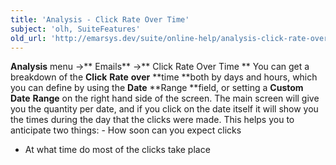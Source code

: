 ```yaml
---
title: 'Analysis - Click Rate Over Time'
subject: 'olh, SuiteFeatures'
old_url: 'http://emarsys.dev/suite/online-help/analysis-click-rate-over-time/'
---
```


**Analysis** menu ->** Emails** ->** Click Rate Over Time ** You can get a breakdown of the **Click** **Rate** **over** **time **both by days and hours, which you can define by using the **Date** **Range **field, or setting a **Custom** **Date** **Range** on the right hand side of the screen. The main screen will give you the quantity per date, and if you click on the date itself it will show you the times during the day that the clicks were made. This helps you to anticipate two things: - How soon can you expect clicks
- At what time do most of the clicks take place